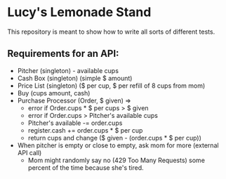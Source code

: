 ﻿# Lucy's Lemonade Stand

This repository is meant to show how to write all sorts of different tests.

## Requirements for an API:

* Pitcher (singleton) - available cups
* Cash Box (singleton) (simple $ amount)
* Price List (singleton) ($ per cup, $ per refill of 8 cups from mom)
* Buy (cups amount, cash)
* Purchase Processor (Order, $ given) => 
    * error if Order.cups * \$ per cups > $ given
    * error if Order.cups > Pitcher's available cups
    * Pitcher's available -= order.cups
    * register.cash += order.cups * $ per cup
    * return cups and change (\$ given - (order.cups * $ per cup))
* When pitcher is empty or close to empty, ask mom for more (external API call)
    * Mom might randomly say no (429 Too Many Requests) some percent of the time because she's tired.